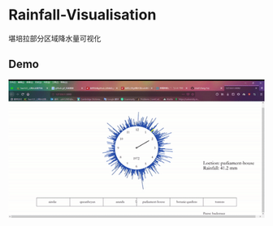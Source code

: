 # Rainfall-Visualisation
堪培拉部分区域降水量可视化

## Demo 
![image](https://github.com/Usief/Rainfall-Visualisation/blob/master/demo.gif)
